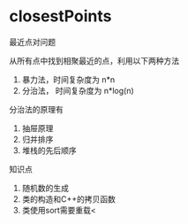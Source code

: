 # closestPoints
最近点对问题

从所有点中找到相聚最近的点，利用以下两种方法
1. 暴力法，时间复杂度为  n*n
2. 分治法， 时间复杂度为 n*log(n)

分治法的原理有
1. 抽屉原理
2. 归并排序
3. 堆栈的先后顺序

知识点
1. 随机数的生成
2. 类的构造和C++的拷贝函数
3. 类使用sort需要重载<
  
